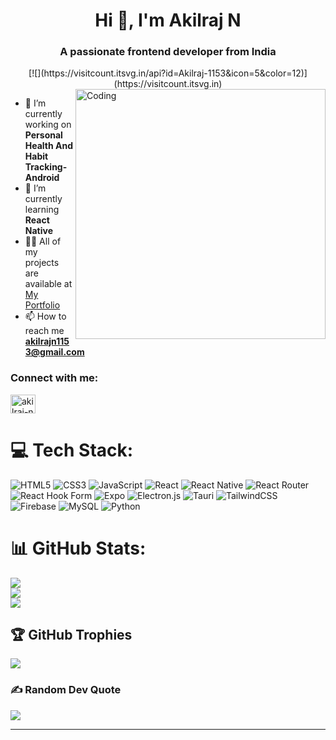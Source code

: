 <h1 align="center">Hi 👋, I'm Akilraj N</h1>
<h3 align="center">A passionate frontend developer from India</h3>
<div align="center">
[![](https://visitcount.itsvg.in/api?id=Akilraj-1153&icon=5&color=12)](https://visitcount.itsvg.in)
</div>

<img align="right" alt="Coding" width="400" src="https://cdn.dribbble.com/users/1162077/screenshots/3848914/programmer.gif">

- 🔭 I’m currently working on **Personal Health And Habit Tracking-Android**
- 🌱 I’m currently learning **React Native**
- 👨‍💻 All of my projects are available at [My Portfolio](https://akilraj-1153.github.io/Akilraj_N-Portfolio/)
- 📫 How to reach me **akilrajn1153@gmail.com**

<h3 align="left">Connect with me:</h3>
<p align="left">
  <a href="https://linkedin.com/in/akilraj-n" target="_blank">
    <img align="center" src="https://raw.githubusercontent.com/rahuldkjain/github-profile-readme-generator/master/src/images/icons/Social/linked-in-alt.svg" alt="akilraj-n" height="30" width="40" />
  </a>
</p>

# 💻 Tech Stack:
![HTML5](https://img.shields.io/badge/html5-%23E34F26.svg?style=for-the-badge&logo=html5&logoColor=white) 
![CSS3](https://img.shields.io/badge/css3-%231572B6.svg?style=for-the-badge&logo=css3&logoColor=white) 
![JavaScript](https://img.shields.io/badge/javascript-%23323330.svg?style=for-the-badge&logo=javascript&logoColor=%23F7DF1E) 
![React](https://img.shields.io/badge/react-%2320232a.svg?style=for-the-badge&logo=react&logoColor=%2361DAFB) 
![React Native](https://img.shields.io/badge/react_native-%2320232a.svg?style=for-the-badge&logo=react&logoColor=%2361DAFB) 
![React Router](https://img.shields.io/badge/React_Router-CA4245?style=for-the-badge&logo=react-router&logoColor=white) 
![React Hook Form](https://img.shields.io/badge/React%20Hook%20Form-%23EC5990.svg?style=for-the-badge&logo=reacthookform&logoColor=white) 
![Expo](https://img.shields.io/badge/expo-1C1E24?style=for-the-badge&logo=expo&logoColor=#D04A37) 
![Electron.js](https://img.shields.io/badge/Electron-191970?style=for-the-badge&logo=Electron&logoColor=white) 
![Tauri](https://img.shields.io/badge/tauri-%2324C8DB.svg?style=for-the-badge&logo=tauri&logoColor=%23FFFFFF) 
![TailwindCSS](https://img.shields.io/badge/tailwindcss-%2338B2AC.svg?style=for-the-badge&logo=tailwind-css&logoColor=white) 
![Firebase](https://img.shields.io/badge/firebase-%23039BE5.svg?style=for-the-badge&logo=firebase) 
![MySQL](https://img.shields.io/badge/mysql-4479A1.svg?style=for-the-badge&logo=mysql&logoColor=white) 
![Python](https://img.shields.io/badge/python-3670A0?style=for-the-badge&logo=python&logoColor=ffdd54) 

# 📊 GitHub Stats:
![](https://github-readme-stats.vercel.app/api?username=Akilraj-1153&theme=midnight-purple&hide_border=false&include_all_commits=true&count_private=true)<br/>
![](https://github-readme-streak-stats.herokuapp.com/?user=Akilraj-1153&theme=midnight-purple&hide_border=false)<br/>
![](https://github-readme-stats.vercel.app/api/top-langs/?username=Akilraj-1153&theme=midnight-purple&hide_border=false&include_all_commits=true&count_private=true&layout=compact)

## 🏆 GitHub Trophies
![](https://github-profile-trophy.vercel.app/?username=Akilraj-1153&theme=flat&no-frame=false&no-bg=false&margin-w=4)

### ✍️ Random Dev Quote
![](https://quotes-github-readme.vercel.app/api?type=horizontal&theme=radical)

---



